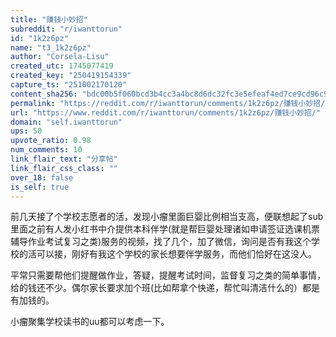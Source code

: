 ```yaml
---
title: "赚钱小妙招"
subreddit: "r/iwanttorun"
id: "1k2z6pz"
name: "t3_1k2z6pz"
author: "Corsela-Lisu"
created_utc: 1745077419
created_key: "250419154339"
capture_ts: "251002170120"
content_sha256: "bdc00b5f060bcd3b4cc3a4bc8d6dc32fc3e5efeaf4ed7ce9cd96c9873325e5f1"
permalink: "https://reddit.com/r/iwanttorun/comments/1k2z6pz/赚钱小妙招/"
url: "https://www.reddit.com/r/iwanttorun/comments/1k2z6pz/赚钱小妙招/"
domain: "self.iwanttorun"
ups: 50
upvote_ratio: 0.98
num_comments: 10
link_flair_text: "分享帖"
link_flair_css_class: ""
over_18: false
is_self: true
---
```


前几天接了个学校志愿者的活，发现小瘤里面巨婴比例相当支高，便联想起了sub里面之前有人发小红书中介提供本科伴学(就是帮巨婴处理诸如申请签证选课机票辅导作业考试复习之类)服务的视频，找了几个，加了微信，询问是否有我这个学校的活可以接，刚好有我这个学校的家长想要伴学服务，而他们恰好在这没人。

平常只需要帮他们提醒做作业，答疑，提醒考试时间，监督复习之类的简单事情，给的钱还不少。偶尔家长要求加个班(比如帮拿个快递，帮忙叫清洁什么的）都是有加钱的。

小瘤聚集学校读书的uu都可以考虑一下。
